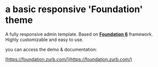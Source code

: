 a basic responsive 'Foundation' theme
===============

A fully responsive admin template. Based on **[Foundation 6](https://foundation.zurb.com/)** framework. Highly customizable and easy to use. 

you can access the demo & documentation: 

[https://foundation.zurb.com/](https://foundation.zurb.com/)

